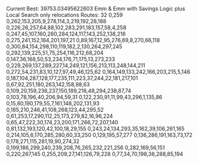 Current Best: 39753.03495622603
Emm & Emm with Savings Logic plus Local Search only relocations
Routes:
32
0,259
0,262,153,205,9,278,114,3,219,192,28,188
0,226,26,257,64,88,102,283,291,183,157,58,4,258
0,247,45,107,160,260,284,124,117,143,252,138,216
0,275,241,152,184,201,197,21
0,89,167,12,95,276,69,8,270,66,118
0,300,84,154,298,110,119,182,2,130,264,297,245
0,292,139,225,51,75,254,116,212,68,204
0,147,36,168,50,53,234,176,71,175,13,273,233
0,229,269,137,289,227,14,249,121,156,213,113,248,144,211
0,272,54,231,83,10,127,97,49,46,125,62
0,164,149,133,242,166,203,215,5,146
0,187,104,287,128,177,235,111,223,37,244,22,181,217,101
0,67,92,251,180,263,142,158,98,63
0,109,20,159,236,237,150,189,218,48,294,238,87,74
0,103,78,196,40,206,94,59,31
0,122,230,91,11,99,43,296,1,135,86
0,15,80,190,179,55,7,161,148,202,131,93
0,185,210,246,41,108,268,123,44,295,52
0,61,253,17,290,112,25,173,279,82,16,96,224
0,65,47,222,30,174,23,200,171,266,72,207,140
0,81,132,193,120,42,100,18,29,155
0,243,24,134,293,35,162,39,106,261,165
0,214,105,6,170,285,280,60,33,250
0,129,195,57,277
0,136,286,191,163,73,172
0,178,271,115,281,19,90,274,32
0,199,186,299,240,239,208,76,265,232,221,256
0,282,169,56,151
0,220,267,145
0,255,209,27,141,126,79,228
0,77,34,70,198,38,288,85,194
